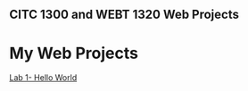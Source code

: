 ## CITC 1300 and WEBT 1320 Web Projects
<h1>My Web Projects</h1>

<a href="lab1/index.html" target="_blank">Lab 1- Hello World</a>